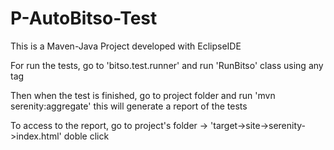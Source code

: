 # P-AutoBitso-Test

This is a Maven-Java Project developed with EclipseIDE

For run the tests, go to 'bitso.test.runner' and run 'RunBitso' class using any tag

Then when the test is finished, go to project folder and run 'mvn serenity:aggregate' this will generate a report of the tests

To access to the report, go to project's folder -> 'target->site->serenity->index.html' doble click
